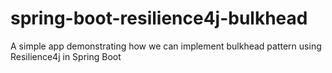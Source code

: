 # spring-boot-resilience4j-bulkhead
A simple app demonstrating how we can implement bulkhead pattern using Resilience4j in Spring Boot
